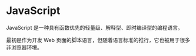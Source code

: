 # JavaScript

JavaScript 是一种具有函数优先的轻量级、解释型、即时编译型的编程语言。

最初是作为开发 Web 页面的脚本语言，但随着语言标准的推行，它也被用于很多非浏览器环境。